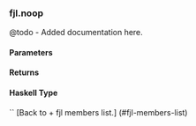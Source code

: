 ### fjl.noop
@todo - Added documentation here.

#### Parameters

#### Returns
 
#### Haskell Type
``
[Back to  + fjl members list.]
(#fjl-members-list)
